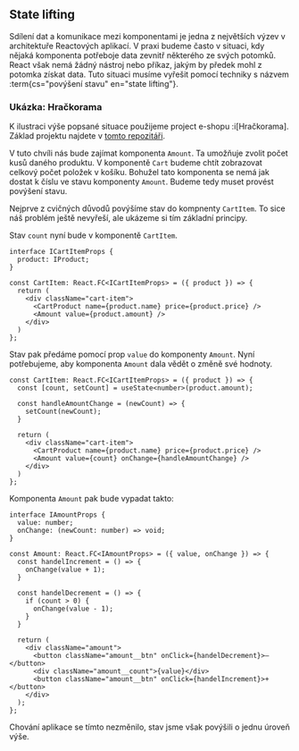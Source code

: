 ## State lifting

Sdílení dat a komunikace mezi komponentami je jedna z největších výzev v architektuře Reactových aplikací. V praxi budeme často v situaci, kdy nějaká komponenta potřeboje data zevnitř některého ze svých potomků. React však nemá žádný nástroj nebo příkaz, jakým by předek mohl z potomka získat data. Tuto situaci musíme vyřešit pomocí techniky s názvem :term{cs="povýšení stavu" en="state lifting"}.

### Ukázka: Hračkorama

K ilustraci výše popsané situace použijeme project e-shopu :i[Hračkorama]. Základ projektu najdete v [tomto repozitáři](https://github.com/Czechitas-podklady-WEB/hrackorama-kosik).

V tuto chvíli nás bude zajímat komponenta `Amount`. Ta umožňuje zvolit počet kusů daného produktu. V komponentě `Cart` budeme chtít zobrazovat celkový počet položek v košíku. Bohužel tato komponenta se nemá jak dostat k číslu ve stavu komponenty `Amount`. Budeme tedy muset provést povýšení stavu.

Nejprve z cvičných důvodů povýšíme stav do kompnenty `CartItem`. To sice náš problém ještě nevyřeší, ale ukázeme si tím základní principy.

Stav `count` nyní bude v komponentě `CartItem`.

```tsx
interface ICartItemProps {
  product: IProduct;
}

const CartItem: React.FC<ICartItemProps> = ({ product }) => {
  return (
    <div className="cart-item">
      <CartProduct name={product.name} price={product.price} />
      <Amount value={product.amount} />
    </div>
  )
};
```

Stav pak předáme pomocí prop `value` do komponenty `Amount`. Nyní potřebujeme, aby komponenta `Amount` dala vědět o změně své hodnoty.

```tsx
const CartItem: React.FC<ICartItemProps> = ({ product }) => {
  const [count, setCount] = useState<number>(product.amount);

  const handleAmountChange = (newCount) => {
    setCount(newCount);
  }

  return (
    <div className="cart-item">
      <CartProduct name={product.name} price={product.price} />
      <Amount value={count} onChange={handleAmountChange} />
    </div>
  )
};
```

Komponenta `Amount` pak bude vypadat takto:

```tsx
interface IAmountProps {
  value: number;
  onChange: (newCount: number) => void;
}

const Amount: React.FC<IAmountProps> = ({ value, onChange }) => {
  const handelIncrement = () => {
    onChange(value + 1);
  }

  const handelDecrement = () => {
    if (count > 0) {
      onChange(value - 1);
    }
  }

  return (
    <div className="amount">
      <button className="amount__btn" onClick={handelDecrement}>–</button>
      <div className="amount__count">{value}</div>
      <button className="amount__btn" onClick={handelIncrement}>+</button>
    </div>
  );
};
```

Chování aplikace se tímto nezměnilo, stav jsme však povýšili o jednu úroveň výše.

<!-- Představme si situaci, kdy vytváříme komponentu `EmailInput`, která umí ověřit validitu zadávaného e-mailu. Taková komponenta může vypadat například takto:

Můžeme ji pak použít v nějakém formuláři naší aplikace:

```js
const App = () => {
  return (
    <div className="container-sm">
      <h1>Registrace</h1>
      <form>
        <label>Email: <EmailInput /></label>
        <button type="submit">Submit</button>
      </form>
    </div>
  );
};
```

Nyní bychom chtěli vytvořit funkci `handleSubmit`, která provede odeslání dat z formuláře na server. Tady ovšem narazíme na problém: řetězec se zadaným e-mailem je uzavřený ve stavu komponenty `EmailInput`. K tomuto stavu nemá komponenta `App` přístup. Co si počít?

Narazili jsme na klasickou situaci, kdy rodičovská komponenta potřebuje přístup k datům některého ze svých potomků. Přesně v tomto případě použijeme state lifting a přesuneme stav z komponenty `EmailInput` do komponenty `App`.

```js
const App = () => {
  const [email, setEmail] = useState('');

  return (
    <div className="container-sm">
      <h1>Registrace</h1>
      <form>
        <label>
          Email:
          <EmailInput
            value={email}
            onChange={(value) => setEmail(value)}
          />
        </label>
        <button type="submit">Submit</button>
      </form>
    </div>
  );
};
```

Komponenta `EmailInput` obdrží hodnotu e-mailu skrze prop `value` a její změnu komunikuje pomocí callbacku `onChange`.

```js
const EmailInput = ({ value, onChange }) => {
  return (
    <div className="validated-input">
      <input
        type="email"
        value={value}
        onChange={(e) => onChange(e.target.value)}
      />
      {
        value.includes('@')
        ? null
        : <div className="invalid-msg">Invalid email address</div>
      }
    </div>
  )
};
``` -->
